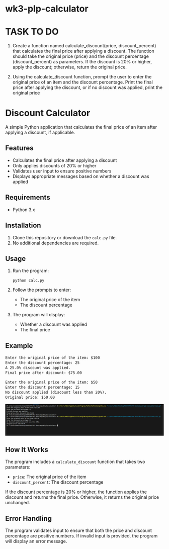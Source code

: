 # wk3-plp-calculator
# TASK TO DO

1. Create a function named calculate_discount(price, discount_percent) that calculates the final price after applying a discount. The function should take the original price (price) and the discount percentage (discount_percent) as parameters. If the discount is 20% or higher, apply the discount; otherwise, return the original price.
    
2. Using the calculate_discount function, prompt the user to enter the original price of an item and the discount percentage. Print the final price after applying the discount, or if no discount was applied, print the original price

# Discount Calculator

A simple Python application that calculates the final price of an item after applying a discount, if applicable.

## Features

- Calculates the final price after applying a discount
- Only applies discounts of 20% or higher
- Validates user input to ensure positive numbers
- Displays appropriate messages based on whether a discount was applied

## Requirements

- Python 3.x

## Installation

1. Clone this repository or download the `calc.py` file.
2. No additional dependencies are required.

## Usage

1. Run the program:
   ```
   python calc.py
   ```

2. Follow the prompts to enter:
   - The original price of the item
   - The discount percentage

3. The program will display:
   - Whether a discount was applied
   - The final price

## Example

```
Enter the original price of the item: $100
Enter the discount percentage: 25
A 25.0% discount was applied.
Final price after discount: $75.00
```

```
Enter the original price of the item: $50
Enter the discount percentage: 15
No discount applied (discount less than 20%).
Original price: $50.00
```

![implementation](image.png)

## How It Works

The program includes a `calculate_discount` function that takes two parameters:
- `price`: The original price of the item
- `discount_percent`: The discount percentage

If the discount percentage is 20% or higher, the function applies the discount and returns the final price. Otherwise, it returns the original price unchanged.

## Error Handling

The program validates input to ensure that both the price and discount percentage are positive numbers. If invalid input is provided, the program will display an error message.